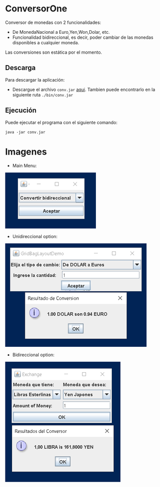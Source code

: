 # ConversorOne
Conversor de monedas con 2 funcionalidades:
- De MonedaNacional a Euro,Yen,Won,Dolar, etc.
- Funcionalidad bidireccional, es decir, poder cambiar de las monedas disponibles a cualquier moneda.

Las conversiones son estática por el momento.

## Descarga

Para descargar la aplicación:
- Descargue el archivo `conv.jar` [aqui](./bin/conv.jar). Tambien puede encontrarlo en la siguiente ruta `./bin/conv.jar`

## Ejecución
Puede ejecutar el programa con el siguiente comando:
```console
java -jar conv.jar
```
# Imagenes

- Main Menu:

![Main Option](./imgs/mainOptions.PNG)
- Unidireccional option:

![Unidireccional Option](./imgs/unidireccionalOption.PNG)
- Bidireccional option:

![Bidireccional Option](./imgs/bidireccionalOption.PNG)